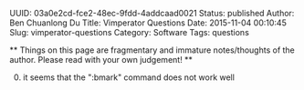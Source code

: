 UUID: 03a0e2cd-fce2-48ec-9fdd-4addcaad0021
Status: published
Author: Ben Chuanlong Du
Title: Vimperator Questions
Date: 2015-11-04 00:10:45
Slug: vimperator-questions
Category: Software
Tags: questions

**
Things on this page are fragmentary and immature notes/thoughts of the author. 
Please read with your own judgement!
**
 
0. it seems that the ":bmark" command does not work well 




